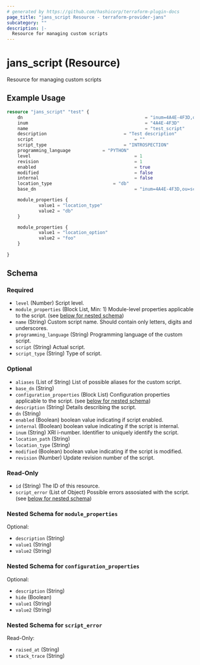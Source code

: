 ```yaml
---
# generated by https://github.com/hashicorp/terraform-plugin-docs
page_title: "jans_script Resource - terraform-provider-jans"
subcategory: ""
description: |-
  Resource for managing custom scripts
---
```


# jans_script (Resource)

Resource for managing custom scripts

## Example Usage

```terraform
resource "jans_script" "test" {
	dn 												= "inum=4A4E-4F3D,ou=scripts,o=jans"
	inum 											= "4A4E-4F3D"
	name 											= "test_script"
	description 							= "Test description"
	script 										= ""
	script_type 							= "INTROSPECTION"
	programming_language 			= "PYTHON"
	level 										= 1
	revision 									= 1
	enabled 									= true
	modified 									= false
	internal 									= false
	location_type 						= "db"
	base_dn 									= "inum=4A4E-4F3D,ou=scripts,o=jans"

	module_properties {
			value1 = "location_type"
			value2 = "db"
	}

	module_properties {
			value1 = "location_option"
			value2 = "foo"
	}
	
}
```

<!-- schema generated by tfplugindocs -->
## Schema

### Required

- `level` (Number) Script level.
- `module_properties` (Block List, Min: 1) Module-level properties applicable to the script. (see [below for nested schema](#nestedblock--module_properties))
- `name` (String) Custom script name. Should contain only letters, digits and underscores.
- `programming_language` (String) Programming language of the custom script.
- `script` (String) Actual script.
- `script_type` (String) Type of script.

### Optional

- `aliases` (List of String) List of possible aliases for the custom script.
- `base_dn` (String)
- `configuration_properties` (Block List) Configuration properties applicable to the script. (see [below for nested schema](#nestedblock--configuration_properties))
- `description` (String) Details describing the script.
- `dn` (String)
- `enabled` (Boolean) boolean value indicating if script enabled.
- `internal` (Boolean) boolean value indicating if the script is internal.
- `inum` (String) XRI i-number. Identifier to uniquely identify the script.
- `location_path` (String)
- `location_type` (String)
- `modified` (Boolean) boolean value indicating if the script is modified.
- `revision` (Number) Update revision number of the script.

### Read-Only

- `id` (String) The ID of this resource.
- `script_error` (List of Object) Possible errors assosiated with the script. (see [below for nested schema](#nestedatt--script_error))

<a id="nestedblock--module_properties"></a>
### Nested Schema for `module_properties`

Optional:

- `description` (String)
- `value1` (String)
- `value2` (String)


<a id="nestedblock--configuration_properties"></a>
### Nested Schema for `configuration_properties`

Optional:

- `description` (String)
- `hide` (Boolean)
- `value1` (String)
- `value2` (String)


<a id="nestedatt--script_error"></a>
### Nested Schema for `script_error`

Read-Only:

- `raised_at` (String)
- `stack_trace` (String)


